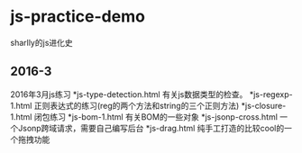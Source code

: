 # js-practice-demo
sharlly的js进化史

## 2016-3 
2016年3月js练习
*js-type-detection.html   有关js数据类型的检查。
*js-regexp-1.html 正则表达式的练习(reg的两个方法和string的三个正则方法)
*js-closure-1.html 闭包练习
*js-bom-1.html 有关BOM的一些对象
*js-jsonp-cross.html 一个Jsonp跨域请求，需要自己编写后台
*js-drag.html 纯手工打造的比较cool的一个拖拽功能